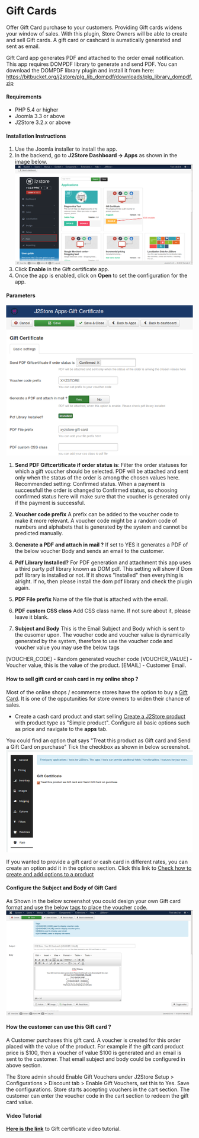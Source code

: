 # Gift Cards

Offer Gift Card purchase to your customers. Providing Gift cards widens your window of sales. With this plugin, Store Owners will be able to create and sell Gift cards. A gift card or cashcard is aumatically generated and sent as email.

Gift Card app generates PDF and attached to the order email notification. This app requires DOMPDF library to generate and send PDF. You can download the DOMPDF library plugin and install it from here: https://bitbucket.org/j2store/plg_lib_dompdf/downloads/plg_library_dompdf.zip


#### Requirements

* PHP 5.4 or higher
* Joomla 3.3 or above
* J2Store 3.2.x or above

#### Installation Instructions
1. Use the Joomla installer to install the app. 
2. In the backend, go to **J2Store Dashboard -> Apps** as shown in the image below. 
![](./assets/images/app_giftcertificate_demo1.png)
3. Click **Enable** in the Gift certificate app.
4. Once the app is enabled, click on **Open** to set the configuration for the app.

#### Parameters
![](./assets/images/app_giftcertificate_demo2.png)

1. **Send PDF Giftcertificate if order status is**:
 Filter the order statuses for which a gift voucher should be selected. PDF will be attached and sent only when the status of the order is among the chosen values here. Recommended setting: Confirmed status. When a payment is successfull the order is changed to Confirmed status, so choosing confirmed status here will make sure that the voucher is generated only if the payment is successful.

2. **Voucher code prefix**
A prefix can be added to the voucher code to make it more relevant. A voucher code might be a random code of numbers and alphabets that is generated by the system and cannot be predicted manually.

3. **Generate a PDF and attach in mail ?**
If set to YES it generates a PDF of the below voucher Body and sends an email to the customer.

4. **Pdf Library Installed?**
For PDF generation and attachment this app uses a third party pdf library known as DOM pdf. This setting will show if Dom pdf library is installed or not. If it shows "Installed" then everything is alright. If no, then please install the dom pdf library and check the plugin again.

5. **PDF File prefix**
Name of the file that is attached with the email.

6. **PDF custom CSS class**
Add CSS class name. If not sure about it, please leave it blank.

7. **Subject and Body**
This is the Email Subject and Body which is sent to the cusomer upon. The voucher code and voucher value is dynamically generated by the system, therefore to use the voucher code and voucher value you may use the below tags 

[VOUCHER_CODE] - Random generated voucher code
[VOUCHER_VALUE] - Voucher value, this is the value of the product.
[EMAIL] - Customer Email.

#### How to sell gift card or cash card in my online shop ?
Most of the online shops / ecommerce stores have the option to buy a 
[Gift Card](https://en.wikipedia.org/wiki/Gift_card). It is one of the opputunities for store owners to widen their chance of sales.

- Create a cash card product and start selling 
[Create a J2Store product](http://j2store.org/support/user-guide/simple-product.html) with product type as "Simple product". Configure all basic options such as price and navigate to the **apps** tab.

You could find an option that says "Treat this product as Gift card and Send a Gift Card on purchase"
Tick the checkbox as shown in below screenshot.
![](./assets/images/app_giftcertificate_demo3.png)

If you wanted to provide a gift card or cash card in different rates, you can create an option add it in the options section. Click this link to [Check how to create and add options to a product](http://j2store.org/support/user-guide/options.html)

#### Configure the Subject and Body of Gift Card 
As Shown in the below screenshot you could design your own Gift card format and use the below tags to place the voucher code.
![](./assets/images/app_giftcertificate_demo4.png)

#### How the customer can use this Gift card ?
A Customer purchases this gift card. A voucher is created for this order placed with the value of the product. For example if the gift card product price is $100, then a voucher of value $100 is generated and an email is sent to the customer. That email subject and body could be configured in above section.

The Store admin should  Enable Gift Vouchers under J2Store Setup > Configurations > Discount tab > Enable Gift Vouchers, set this to Yes. Save the configurations. Store starts accepting vouchers in the cart section. The customer can enter the voucher code in the cart section to redeem the gift card value. 

#### Video Tutorial

**[Here is the link](https://www.youtube.com/watch?v=g7epaBKOOuE)** to Gift certificate video tutorial.
